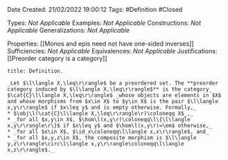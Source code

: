 <br />
<br />

Date Created: 21/02/2022 19:00:12
Tags: #Definition #Closed 

Types: _Not Applicable_
Examples: _Not Applicable_
Constructions: _Not Applicable_
Generalizations: _Not Applicable_

Properties: [[Monos and epis need not have one-sided inverses]]
Sufficiencies: _Not Applicable_
Equivalences: _Not Applicable_
Justifications: [[Preorder category is a category]]

``` ad-Definition
title: Definition.

_Let $\l\langle X,\leq\r\rangle$ be a preordered set. The **preorder category induced by $\l\langle X,\leq\r\rangle$** is the category_ $\cat{C}\l\langle X,\leq\r\rangle$ _whose objects are elements in $X$ and whose morphisms from $x\in X$ to $y\in X$ is the pair $\l\langle x,y\r\rangle$ if $x\leq y$ and is empty otherwise. Formally,_
* $\obj\l(\cat{C}\l\langle X,\leq\r\rangle\r)\coloneqq X$_,_
* _for all $x,y\in X$, $\hom\l(x,y\r)\coloneqq\l\{\l\langle x,y\r\rangle\r\}$ if $x\leq y$ and $\hom\l(x,y\r)=\em$ otherwise,_
* _for all $x\in X$, $\id_x\coloneqq\l\langle x,x\r\rangle$, and_
* _for all $x,y,z\in X$, the composite morphism is $\l\langle y,z\r\rangle\circ\l\langle x,y\r\rangle\coloneqq\l\langle x,z\r\rangle$._

```
